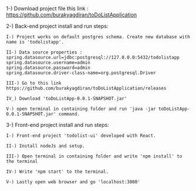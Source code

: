 1-) Download project file this link : https://github.com/burakyagdiran/toDoListApplication

2-) Back-end project install and run steps:

	I-) Project works on default postgres schema. Create new database with name is 'todolistapp'.
	
	II-) Data source properties :
	spring.datasource.url=jdbc:postgresql://127.0.0.0:5432/todolistapp
	spring.datasource.username=admin
	spring.datasource.password=admin
	spring.datasource.driver-class-name=org.postgresql.Driver
	
	III-) Go to this link https://github.com/burakyagdiran/toDoListApplication/releases

	IV_) Download 'toDoListApp-0.0.1-SNAPSHOT.jar'

	V-) open terminal in containing folder and run 'java -jar toDoListApp-0.0.1-SNAPSHOT.jar' command.
	
3-) Front-end project install and run steps:

	I-) Front-end project 'todolist-ui' developed with React.

	II-) Install nodeJs and setup.

	III-) Open terminal in containing folder and write 'npm install' to the terminal
	
	IV-) Write 'npm start' to the terminal.
	
	V-) Lastly open web browser and go 'localhost:3000'


